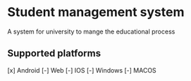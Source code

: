# Student management system

A system for university to mange the educational process

## Supported platforms
[x] Android
[-] Web
[-] IOS
[-] Windows
[-] MACOS
